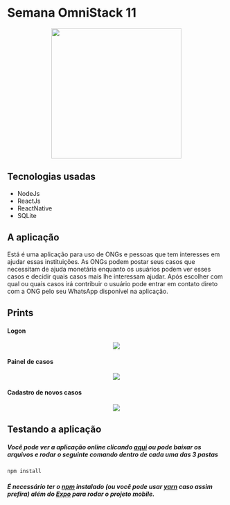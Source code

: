# Semana OmniStack 11
<p align="center">
  <img width="300px" src="https://user-images.githubusercontent.com/56132780/82132734-5b04b300-97b9-11ea-99a3-1ada43f284dc.png">
</p>
 
## Tecnologias usadas

- NodeJs
- ReactJs
- ReactNative
- SQLite

## A aplicação

Está é uma aplicação para uso de ONGs e pessoas que tem interesses em ajudar essas instituições. As ONGs podem postar seus casos que necessitam de ajuda monetária enquanto os usuários podem ver esses casos e decidir quais casos mais lhe interessam ajudar. Após escolher com qual ou quais casos irá contribuir o usuário pode entrar em contato direto com a ONG pelo seu WhatsApp disponível na aplicação.

## Prints

#### Logon
<p align="center">
  <img src="https://user-images.githubusercontent.com/56132780/82132859-d024b800-97ba-11ea-93d4-669a33b23937.png">
</p>

#### Painel de casos
<p align="center">
  <img src="https://user-images.githubusercontent.com/56132780/82132885-1f6ae880-97bb-11ea-826c-e29ff0de2cbe.png">
</p>

#### Cadastro de novos casos
<p align="center">
  <img src="https://user-images.githubusercontent.com/56132780/82132885-1f6ae880-97bb-11ea-826c-e29ff0de2cbe.png">
</p>

## Testando a aplicação

##### Você pode ver a aplicação online clicando [aqui](https://ongbethehero.netlify.app/) ou pode baixar os arquivos e rodar o seguinte comando dentro de cada uma das 3 pastas

``` npm install ```

##### É necessário ter o [npm](https://nodejs.org/en/) instalado (ou você pode usar [yarn](https://yarnpkg.com/) caso assim prefira) além do [Expo](https://expo.io/) para rodar o projeto mobile.
